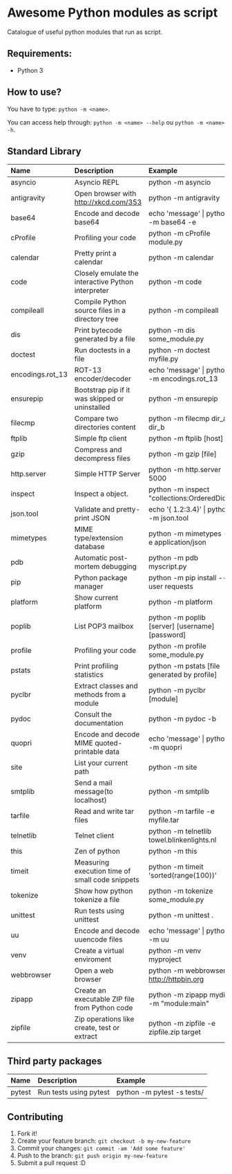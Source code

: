 # Awesome Python modules as script

Catalogue of useful python modules that run as script.

## Requirements:
* Python 3

## How to use?

You have to type: `python -m <name>`.

You can access help through: `python -m <name> --help` ou `python -m <name> -h`.

Standard Library
----------------

| Name             | Description                                       | Example                                         |
| :------------    |:------------------------------------------------- |:---------------------------------------------   |
| asyncio          | Asyncio REPL                                      | python -m asyncio                               |
| antigravity      | Open browser with http://xkcd.com/353             | python -m antigravity                           |
| base64           | Encode and decode base64                          | echo 'message' \| python -m base64 -e           |
| cProfile         | Profiling your code                               | python -m cProfile module.py                    |
| calendar         | Pretty print a calendar                           | python -m calendar                              |
| code             | Closely emulate the interactive Python interpreter| python -m code                                  |
| compileall       | Compile Python source files in a directory tree   | python -m compileall                            |
| dis              | Print bytecode generated by a file                | python -m dis some_module.py                    |
| doctest          | Run doctests in a file                            | python -m doctest myfile.py                     |
| encodings.rot_13 | ROT-13 encoder/decoder                            | echo 'message' \| python -m encodings.rot_13    |
| ensurepip        | Bootstrap pip if it was skipped or uninstalled    | python -m ensurepip                             |
| filecmp          | Compare two directories content                   | python -m filecmp dir_a dir_b                   |
| ftplib           | Simple ftp client                                 | python -m ftplib [host]                         |
| gzip             | Compress and decompress files                     | python -m gzip [file]                           |
| http.server      | Simple HTTP Server                                | python -m http.server 5000                      |
| inspect          | Inspect a object.                                 | python -m inspect "collections:OrderedDict"     |
| json.tool        | Validate and pretty-print JSON                    | echo '{ 1.2:3.4}' \| python -m json.tool        |
| mimetypes        | MIME type/extension database                      | python -m mimetypes -e application/json         |
| pdb              | Automatic post-mortem debugging                   | python -m pdb myscript.py                       |
| pip              | Python package manager                            | python -m pip install --user requests           |
| platform         | Show current platform                             | python -m platform                              |
| poplib           | List POP3 mailbox                                 | python -m poplib [server] [username] [password] |
| profile          | Profiling your code                               | python -m profile some_module.py                |
| pstats           | Print profiling statistics                        | python -m pstats  [file generated by profile]   |
| pyclbr           | Extract classes and methods from a module         | python -m pyclbr [module]                       |
| pydoc            | Consult the documentation                         | python -m pydoc -b                              |
| quopri           | Encode and decode MIME quoted-printable data      | echo 'message' \| python -m quopri              |
| site             | List your current path                            | python -m site                                  | 
| smtplib          | Send a mail message(to localhost)                 | python -m smtplib                               |
| tarfile          | Read and write tar files                          | python -m tarfile -e myfile.tar                 |
| telnetlib        | Telnet client                                     | python -m telnetlib  towel.blinkenlights.nl     |
| this             | Zen of python                                     | python -m this                                  |
| timeit           | Measuring execution time of small code snippets   | python -m timeit 'sorted(range(100))'           |
| tokenize         | Show how python tokenize a file                   | python -m tokenize some_module.py               |
| unittest         | Run tests using unittest                          | python -m unittest .                            |
| uu               | Encode and decode uuencode files                  | echo 'message' \| python -m uu                  |
| venv             | Create a virtual enviroment                       | python -m venv myproject                        |
| webbrowser       | Open a web browser                                | python -m webbrowser http://httpbin.org         |
| zipapp           | Create an executable ZIP file from Python code    | python -m zipapp mydir -m "module:main"         |
| zipfile          | Zip operations like create, test or extract       | python -m zipfile -e zipfile.zip target         |


Third party packages
--------------------

| Name          | Description                                    |Example                    |
|:------------- |:---------------------------------------------- |:--------------------------|
| pytest        |Run tests using pytest                          | python -m pytest -s tests/|

## Contributing

1. Fork it!
2. Create your feature branch: `git checkout -b my-new-feature`
3. Commit your changes: `git commit -am 'Add some feature'`
4. Push to the branch: `git push origin my-new-feature`
5. Submit a pull request :D
